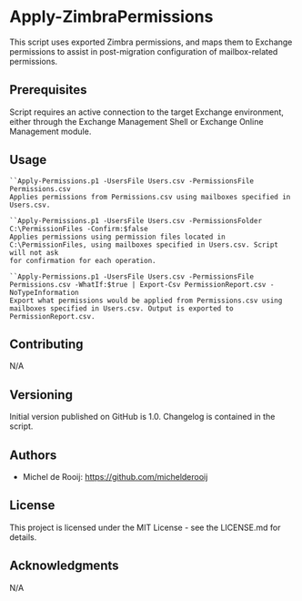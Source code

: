 # Apply-ZimbraPermissions

This script uses exported Zimbra permissions, and maps them to Exchange permissions to
assist in post-migration configuration of mailbox-related permissions.
	
## Prerequisites

Script requires an active connection to the target Exchange environment, either through the 
Exchange Management Shell or Exchange Online Management module.
	
## Usage

```
``Apply-Permissions.p1 -UsersFile Users.csv -PermissionsFile Permissions.csv
Applies permissions from Permissions.csv using mailboxes specified in Users.csv.

``Apply-Permissions.p1 -UsersFile Users.csv -PermissionsFolder C:\PermissionFiles -Confirm:$false 
Applies permissions using permission files located in C:\PermissionFiles, using mailboxes specified in Users.csv. Script will not ask
for confirmation for each operation.

``Apply-Permissions.p1 -UsersFile Users.csv -PermissionsFile Permissions.csv -WhatIf:$true | Export-Csv PermissionReport.csv -NoTypeInformation    
Export what permissions would be applied from Permissions.csv using mailboxes specified in Users.csv. Output is exported to PermissionReport.csv.
```

## Contributing

N/A

## Versioning

Initial version published on GitHub is 1.0. Changelog is contained in the script.

## Authors

* Michel de Rooij: https://github.com/michelderooij

## License

This project is licensed under the MIT License - see the LICENSE.md for details.

## Acknowledgments

N/A
 